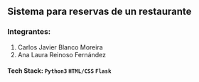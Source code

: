 ## Sistema para reservas de un restaurante

### Integrantes:
1. Carlos Javier Blanco Moreira
2. Ana Laura Reinoso Fernández

#### Tech Stack: ```Python3``` ``HTML/CSS`` ``Flask``
